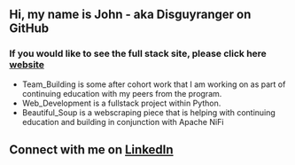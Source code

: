 ## Hi, my name is John - aka Disguyranger on GitHub

### If you would like to see the full stack site, please click here [website] 

- Team_Building is some after cohort work that I am working on as part of continuing education with my peers from the program.
- Web_Development is a fullstack project within Python. 
- Beautiful_Soup is a webscraping piece that is helping with continuing education and building in conjunction with Apache NiFi

## Connect with me on [LinkedIn]

<br />
<br />

[website]: https://f5veandalive.herokuapp.com/
[LinkedIn]: https://www.linkedin.com/in/john-vega-3b4165161/
